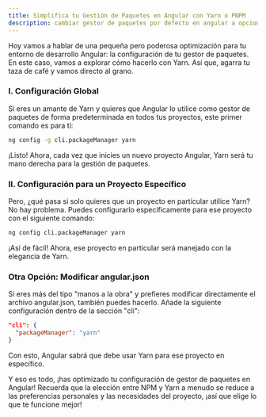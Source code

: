 ```yaml
---
title: Simplifica tu Gestión de Paquetes en Angular con Yarn o PNPM
description: cambiar gestor de paquetes por defecto en angular a opciones como yarn o pnpm
---
```

Hoy vamos a hablar de una pequeña pero poderosa optimización para tu entorno de desarrollo Angular: la configuración de tu gestor de paquetes. En este caso, vamos a explorar cómo hacerlo con Yarn. Así que, agarra tu taza de café y vamos directo al grano.

### I. Configuración Global
Si eres un amante de Yarn y quieres que Angular lo utilice como gestor de paquetes de forma predeterminada en todos tus proyectos, este primer comando es para ti:
```bash
ng config -g cli.packageManager yarn
```
¡Listo! Ahora, cada vez que inicies un nuevo proyecto Angular, Yarn será tu mano derecha para la gestión de paquetes.

### II. Configuración para un Proyecto Específico
Pero, ¿qué pasa si solo quieres que un proyecto en particular utilice Yarn? No hay problema. Puedes configurarlo específicamente para ese proyecto con el siguiente comando:

```bash
ng config cli.packageManager yarn
```
¡Así de fácil! Ahora, ese proyecto en particular será manejado con la elegancia de Yarn.

### Otra Opción: Modificar angular.json
Si eres más del tipo "manos a la obra" y prefieres modificar directamente el archivo angular.json, también puedes hacerlo. Añade la siguiente configuración dentro de la sección "cli":
```json
"cli": {
  "packageManager": "yarn"
}
```
Con esto, Angular sabrá que debe usar Yarn para ese proyecto en específico.

Y eso es todo, ¡has optimizado tu configuración de gestor de paquetes en Angular! Recuerda que la elección entre NPM y Yarn a menudo se reduce a las preferencias personales y las necesidades del proyecto, ¡así que elige lo que te funcione mejor!